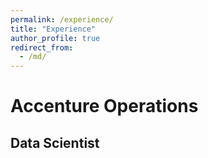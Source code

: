 ```yaml
---
permalink: /experience/
title: "Experience"
author_profile: true
redirect_from: 
  - /md/
---
```

# Accenture Operations
## Data Scientist
